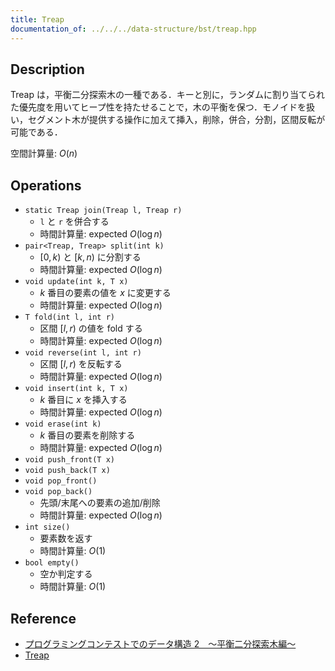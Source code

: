 ```yaml
---
title: Treap
documentation_of: ../../../data-structure/bst/treap.hpp
---
```


## Description

Treap は，平衡二分探索木の一種である．キーと別に，ランダムに割り当てられた優先度を用いてヒープ性を持たせることで，木の平衡を保つ．モノイドを扱い，セグメント木が提供する操作に加えて挿入，削除，併合，分割，区間反転が可能である．

空間計算量: $O(n)$

## Operations

- `static Treap join(Treap l, Treap r)`
    - `l` と `r` を併合する
    - 時間計算量: $\mathrm{expected}\ O(\log n)$
- `pair<Treap, Treap> split(int k)`
    -  $[0, k)$ と $[k, n)$ に分割する
    - 時間計算量: $\mathrm{expected}\ O(\log n)$
- `void update(int k, T x)`
    - $k$ 番目の要素の値を $x$ に変更する
    - 時間計算量: $\mathrm{expected}\ O(\log n)$
- `T fold(int l, int r)`
    - 区間 $[l, r)$ の値を fold する
    - 時間計算量: $\mathrm{expected}\ O(\log n)$
- `void reverse(int l, int r)`
    - 区間 $[l, r)$ を反転する
    - 時間計算量: $\mathrm{expected}\ O(\log n)$
- `void insert(int k, T x)`
    - $k$ 番目に $x$ を挿入する
    - 時間計算量: $\mathrm{expected}\ O(\log n)$
- `void erase(int k)`
    - $k$ 番目の要素を削除する
    - 時間計算量: $\mathrm{expected}\ O(\log n)$
- `void push_front(T x)`
- `void push_back(T x)`
- `void pop_front()`
- `void pop_back()`
    - 先頭/末尾への要素の追加/削除
    - 時間計算量: $\mathrm{expected}\ O(\log n)$
- `int size()`
    - 要素数を返す
    - 時間計算量: $O(1)$
- `bool empty()`
    - 空か判定する
    - 時間計算量: $O(1)$

## Reference

- [プログラミングコンテストでのデータ構造 2　～平衡二分探索木編～](https://www.slideshare.net/iwiwi/2-12188757)
- [Treap](https://en.wikipedia.org/wiki/Treap#Randomized_binary_search_tree)
